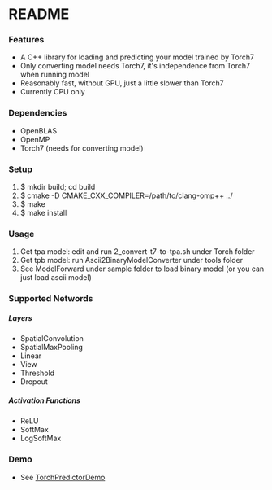 # README #

### Features ###

* A C++ library for loading and predicting your model trained by Torch7
* Only converting model needs Torch7, it's independence from Torch7 when running model
* Reasonably fast, without GPU, just a little slower than Torch7
* Currently CPU only

### Dependencies ###

* OpenBLAS
* OpenMP
* Torch7 (needs for converting model)

### Setup ###

1. $ mkdir build; cd build
2. $ cmake -D CMAKE_CXX_COMPILER=/path/to/clang-omp++ ../
3. $ make
4. $ make install

### Usage ###

1. Get tpa model: edit and run 2_convert-t7-to-tpa.sh under Torch folder
2. Get tpb model: run Ascii2BinaryModelConverter under tools folder
3. See ModelForward under sample folder to load binary model (or you can just load ascii model)

### Supported Networds ###

##### Layers #####

* SpatialConvolution
* SpatialMaxPooling
* Linear
* View
* Threshold
* Dropout 


##### Activation Functions #####

* ReLU
* SoftMax
* LogSoftMax


### Demo ###

* See [TorchPredictorDemo](https://github.com/potterhsu/TorchPredictorDemo)
